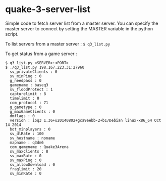 # quake-3-server-list

Simple code to fetch server list from a master server. You can specify the master server to connect by setting the MASTER variable in the python script.

To list servers from a master server :
``$ q3_list.py``

To get status from a game server : 
```
$ q3_list.py <SERVER>:<PORT>
$ ./q3_list.py 198.167.223.31:27960
  sv_privateClients : 0
  sv_minPing : 0
  g_needpass : 0
  gamename : baseq3
  sv_floodProtect : 1
  capturelimit : 8
  timelimit : 0
  com_protocol : 71
  g_gametype : 0
  g_maxGameClients : 0
  dmflags : 0
  version : ioq3 1.36+u20140802+gca9eebb-2+b1/Debian linux-x86_64 Oct 14 2014
  bot_minplayers : 0
  sv_dlRate : 100
  sv_hostname : noname
  mapname : q3dm6
  com_gamename : Quake3Arena
  sv_maxclients : 8
  sv_maxRate : 0
  sv_maxPing : 0
  sv_allowDownload : 0
  fraglimit : 20
  sv_minRate : 0
```
